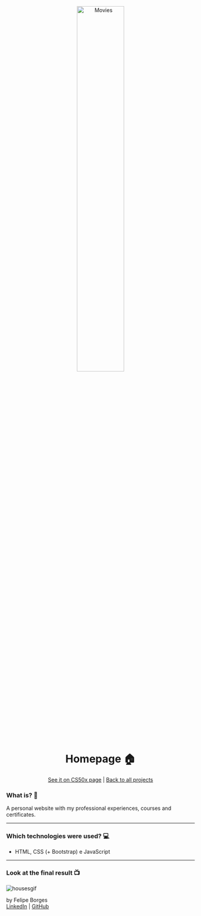 <div align="center">	
	<img src="./.github/intro.jpg" alt="Movies" width="50%"/>	
</div>

<div align="center">
	<h1>Homepage 🏠</h1>	
</div>

<div align="center">
	<a href="https://cs50.harvard.edu/x/2020/tracks/web/homepage/">See it on CS50x page</a> |
	<a href="https://github.com/felipejsborges/cs50_challenges#cs50x-challenges-">Back to all projects</a>
</div>

### What is? 🤔
A personal website with my professional experiences, courses and certificates.
<hr>

### Which technologies were used? 💻
- HTML, CSS (+ Bootstrap) e JavaScript
<hr>

### Look at the final result 📺<br>
![housesgif](./.github/gif.gif)
<br>

by Felipe Borges<br>
[LinkedIn](https://www.linkedin.com/in/felipejsborges) | [GitHub](https://github.com/felipejsborges)
